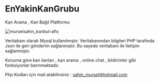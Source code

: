 # EnYakinKanGrubu
Kan Arama , Kan Bağıl Platformu

![murselsahin_kanbul-afis](https://user-images.githubusercontent.com/30348713/43138025-513204f8-8f56-11e8-863f-90e4266cbf0b.jpg)

Veritabanı olarak Mysql kullanılmıştır.
Veritabanından bilgileri PHP tarafında Json ile geri gönderim sağlanmıştır. Bu sayede veritabanı ile iletişim sağlanmıştır.


Konuma göre kan ilanları , kan arama , online chat , bildirimler gibi fonksiyonlar barınmaktadır.

Php Kodları için mail atabilirsiniz : sahin_mursel@hotmail.com
